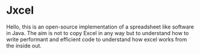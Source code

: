 # Jxcel

Hello, this is an open-source implementation of a spreadsheet like software in Java.
The aim is not to copy Excel in any way but to understand how to write performant and efficient code to understand how excel works from the inside out.
